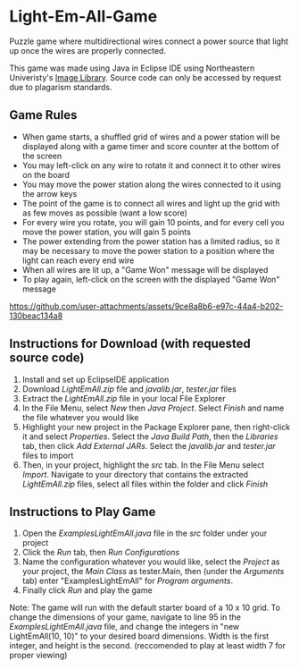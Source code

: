 # Light-Em-All-Game
Puzzle game where multidirectional wires connect a power source that light up once the wires are properly connected.

This game was made using Java in Eclipse IDE using Northeastern Univeristy's [Image Library](https://course.ccs.neu.edu/cs2510h/image-doc.html). Source code can only be accessed by request due to plagarism standards. 

## Game Rules
- When game starts, a shuffled grid of wires and a power station will be displayed along with a game timer and score counter at the bottom of the screen
- You may left-click on any wire to rotate it and connect it to other wires on the board
- You may move the power station along the wires connected to it using the arrow keys
- The point of the game is to connect all wires and light up the grid with as few moves as possible (want a low score)
- For every wire you rotate, you will gain 10 points, and for every cell you move the power station, you will gain 5 points
- The power extending from the power station has a limited radius, so it may be necessary to move the power station to a position where the light can reach every end wire
- When all wires are lit up, a "Game Won" message will be displayed
- To play again, left-click on the screen with the displayed "Game Won" message

https://github.com/user-attachments/assets/9ce8a8b6-e97c-44a4-b202-130beac134a8

## Instructions for Download (with requested source code)
1. Install and set up EclipseIDE application
2. Download *LightEmAll.zip* file and *javalib.jar*, *tester.jar* files
3. Extract the *LightEmAll.zip* file in your local File Explorer
4. In the File Menu, select *New* then *Java Project*. Select *Finish* and name the file whatever you would like
5. Highlight your new project in the Package Explorer pane, then right-click it and select *Properties*. Select the *Java Build Path*, then the *Libraries* tab, then click *Add External JARs*. Select the *javalib.jar* and *tester.jar* files to import
6. Then, in your project, highlight the *src* tab. In the File Menu select *Import*. Navigate to your directory that contains the extracted *LightEmAll.zip* files, select all files within the folder and click *Finish*

## Instructions to Play Game
1. Open the *ExamplesLightEmAll.java* file in the *src* folder under your project
2. Click the *Run* tab, then *Run Configurations*
3. Name the configuration whatever you would like, select the *Project* as your project, the *Main Class* as tester.Main, then (under the *Arguments* tab) enter "ExamplesLightEmAll" for *Program arguments*.
4. Finally click *Run* and play the game

Note: The game will run with the default starter board of a 10 x 10 grid. To change the dimensions of your game, navigate to line 95 in the *ExamplesLightEmAll.java* file, and change the integers in "new LightEmAll(10, 10)" to your desired board dimensions. Width is the first integer, and height is the second. (reccomended to play at least width 7 for proper viewing)

